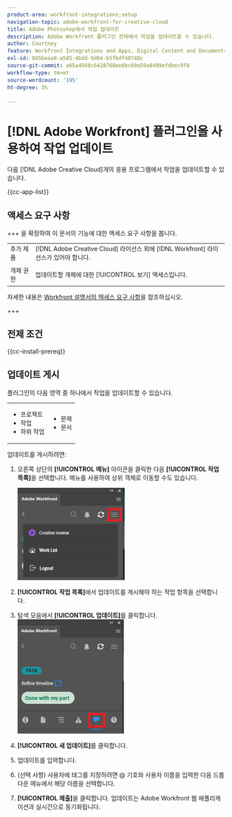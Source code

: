 ```yaml
---
product-area: workfront-integrations;setup
navigation-topic: adobe-workfront-for-creative-cloud
title: Adobe Photoshop에서 작업 업데이트
description: Adobe Workfront 플러그인 전체에서 작업을 업데이트할 수 있습니다.
author: Courtney
feature: Workfront Integrations and Apps, Digital Content and Documents
exl-id: 865beaa8-a585-4bdd-9d04-b5fbdf40748c
source-git-commit: a65a4568c6428768ee6bc60a59a8499efdbec9f8
workflow-type: tm+mt
source-wordcount: '195'
ht-degree: 3%

---
```


# [!DNL Adobe Workfront] 플러그인을 사용하여 작업 업데이트

다음 [!DNL Adobe Creative Cloud]개의 응용 프로그램에서 작업을 업데이트할 수 있습니다.

{{cc-app-list}}

## 액세스 요구 사항

+++ 을 확장하여 이 문서의 기능에 대한 액세스 요구 사항을 봅니다.


<table style="table-layout:auto"> 
 <col> 
 </col> 
 <col> 
 </col> 
 <tbody> 
  <tr> 
   <!--<td role="rowheader">[!DNL Adobe Workfront] package</td> 
   <td>Any</td> 
  </tr> 
  <tr data-mc-conditions=""> 
   <td role="rowheader">[!DNL Adobe Workfront] license</td> 
   <td> 
   <p>Standard</p>
   <p>Work or higher</p> </td> 
  </tr> -->
  <tr> 
   <td role="rowheader">추가 제품</td> 
   <td>[!DNL Adobe Creative Cloud] 라이선스 외에 [!DNL Workfront] 라이선스가 있어야 합니다.</td> 
  </tr> 
  <tr> 
   <td role="rowheader">개체 권한</td> 
   <td> <p>업데이트할 개체에 대한 [!UICONTROL 보기] 액세스입니다. </p></td> 
  </tr> 
 </tbody> 
</table>

자세한 내용은 [Workfront 설명서의 액세스 요구 사항](/help/quicksilver/administration-and-setup/add-users/access-levels-and-object-permissions/access-level-requirements-in-documentation.md)을 참조하십시오.

+++

## 전제 조건

{{cc-install-prereq}}

## 업데이트 게시

플러그인의 다음 영역 중 하나에서 작업을 업데이트할 수 있습니다.

<table style="table-layout:auto"> 
 <col> 
 <col> 
 <tbody> 
  <tr> 
   <td> 
    <ul> 
     <li>프로젝트</li> 
     <li>작업</li> 
     <li>하위 작업</li> 
    </ul> </td> 
   <td> 
    <ul> 
     <li>문제</li> 
     <li>문서</li> 
    </ul> </td> 
  </tr> 
 </tbody> 
</table>

업데이트를 게시하려면:

1. 오른쪽 상단의 **[!UICONTROL 메뉴]** 아이콘을 클릭한 다음 **[!UICONTROL 작업 목록]**&#x200B;을 선택합니다. 메뉴를 사용하여 상위 객체로 이동할 수도 있습니다.

   ![작업 목록으로 돌아가기](assets/go-back-to-work-list-350x314.png)

1. **[!UICONTROL 작업 목록]**&#x200B;에서 업데이트를 게시해야 하는 작업 항목을 선택합니다.
1. 탐색 모음에서 **[!UICONTROL 업데이트]**&#x200B;를 클릭합니다.\
   ![Photoshop 업데이트](assets/photoshop-update-350x295.png)

1. **[!UICONTROL 새 업데이트]**&#x200B;를 클릭합니다.
1. 업데이트를 입력합니다.
1. (선택 사항) 사용자에 태그를 지정하려면 @ 기호와 사용자 이름을 입력한 다음 드롭다운 메뉴에서 해당 이름을 선택합니다.
1. **[!UICONTROL 제출]**&#x200B;을 클릭합니다. 업데이트는 Adobe Workfront 웹 애플리케이션과 실시간으로 동기화됩니다.
